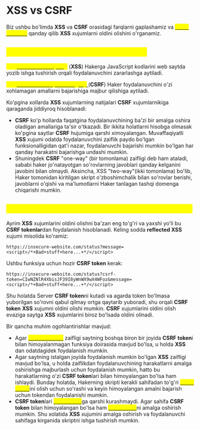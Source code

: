 # XSS vs CSRF

Biz ushbu bo'limda **XSS** va **CSRF** orasidagi farqlarni gaplashamiz va [<mark style="color:yellow;">**CSRF tokenlar**</mark>](csrf-tokenlar.md) qanday qilib **XSS** xujumlarni oldini olishini o'rganamiz.

## <mark style="color:yellow;">XSS va CSRF orasidagi farq qanday ?</mark> <a href="#xss-va-csrf-orasidagi-farq-nima" id="xss-va-csrf-orasidagi-farq-nima"></a>

<mark style="color:yellow;">****</mark>[<mark style="color:yellow;">**Cross-site scripting**</mark>](broken-reference) (**XSS**) Hakerga JavaScript kodlarini web saytda yozib ishga tushirish orqali foydalanuvchini zararlashga aytiladi.

<mark style="color:yellow;">****</mark>[<mark style="color:yellow;">**Cross-site Request Forgery**</mark> <mark style="color:yellow;"></mark><mark style="color:yellow;"></mark> ](broken-reference)(**CSRF**) Haker foydalanuvchini o'zi xohlamagan amallarni bajarishiga majbur qilishiga aytiladi.

Ko'pgina xollarda **XSS** xujumlarning natijalari **CSRF** xujumlarnikiga qaraganda jiddiyroq hisoblanadi:

* **CSRF** ko'p hollarda faqatgina foydalanuvchining ba'zi bir amalga oshira oladigan amallariga ta'sir o'tkazadi. Bir ikkita holatlarni hisobga olmasak ko'pgina saytlar **CSRF** hujumiga qarshi ximoyalangan. Muvaffaqiyatli **XSS** xujumi odatda foydalanuvchini zaiflik paydo bo'lgan funksionalligidan qat'i nazar, foydalanuvchi bajarishi mumkin bo'lgan har qanday harakatni bajarishga undashi mumkin.
* Shuningdek **CSRF** "one-way" (bir tomonlama) zaifligi deb ham ataladi, sababi haker jo'natayotgan so'rovlarning javoblari qanday kelganini javobini bilan olmaydi. Aksincha, XSS "two-way"(ikki tomonlama) bo'lib, Haker tomonidan kiritilgan skript o'zboshimchalik bilan so'rovlar berishi, javoblarni o'qishi va ma'lumotlarni Haker tanlagan tashqi domenga chiqarishi mumkin.

## <mark style="color:yellow;">CSRF tokenlar XSS xujumlarni oldini ola oladimi ?</mark> <a href="#csrf-tokenlar-xss-xujumlarni-oldini-ola-oladimi" id="csrf-tokenlar-xss-xujumlarni-oldini-ola-oladimi"></a>

Ayrim **XSS** xujumlarini oldini olishni ba'zan eng to'g'ri va yaxshi yo'li bu **CSRF tokenlar**dan foydalanish hisoblanadi. Keling sodda **reflected XSS** xujumi misolida ko'ramiz:

```url
https://insecure-website.com/status?message=<script>/*+Bad+stuff+here...+*/</script>
```

Ushbu funksiya uchun hozir **CSRF token** kerak:

```url
https://insecure-website.com/status?csrf-token=CIwNZNlR4XbisJF39I8yWnWX9wX4WFoz&message=<script>/*+Bad+stuff+here...+*/</script>
```

Shu holatda Server **CSRF token**ni kutadi va agarda token bo'lmasa yuborilgan so'rovni qabul qilmay ortga qaytarib yuboradi, shu orqali **CSRF token** **XSS** xujumni oldini olishi mumkin. **CSRF** xujumlarini oldini olish evaziga saytga **XSS** xujumlarini biroz bo'lsada oldini olinadi.

Bir qancha muhim ogohlantirishlar mavjud:

* Agar [<mark style="color:yellow;">**reflected XSS**</mark>](../xss/reflected-xss.md) zaifligi saytning boshqa biron bir joyida **CSRF token**i bilan himoyalanmagan funksiya doirasida mavjud bo'lsa, u holda **XSS** dan odatdagidek foydalanish mumkin.
* Agar saytning istalgan joyida foydalanish mumkin bo'lgan **XSS** zaifligi mavjud bo'lsa, u holda zaiflikdan foydalanuvchining harakatlarni amalga oshirishga majburlash uchun foydalanish mumkin, hatto bu harakatlarning o'zi **CSRF token**lari bilan himoyalangan bo'lsa ham ishlaydi. Bunday holatda, Hakerning skripti kerakli sahifadan to'g'ri [<mark style="color:yellow;">**CSRF token**</mark>](csrf-tokenlar.md)ini olish uchun so'rashi va keyin himoyalangan amalni bajarish uchun tokendan foydalanishi mumkin.
* **CSRF token**lari [<mark style="color:yellow;">**stored XSS**</mark>](../xss/stored-xss.md)ga qarshi kurashmaydi. Agar sahifa **CSRF token** bilan himoyalangan bo'lsa ham [<mark style="color:yellow;">**stored XSS**</mark>](../xss/stored-xss.md)ni amalga oshirish mumkin. Shu xolatida **XSS** xujumini amalga oshirish va foydalanuvchi sahifaga kirganida skriptni ishga tushirish mumkin.
